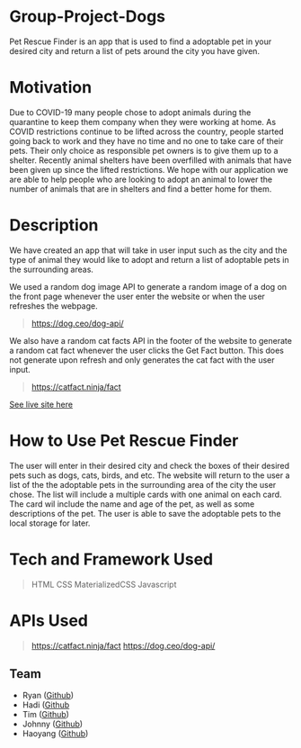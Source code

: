 # Group-Project-Dogs
Pet Rescue Finder is an app that is used to find a adoptable pet in your desired city and return a list of pets around the city you have given.


# Motivation
Due to COVID-19 many people chose to adopt animals during the quarantine to keep them company when they were working at home. As COVID restrictions continue to be lifted across the country, people started going back to work and they have no time and no one to take care of their pets. Their only choice as responsible pet owners is to give them up to a shelter. Recently animal shelters have been overfilled with animals that have been given up since the lifted restrictions. We hope with our application we are able to help people who are looking to adopt an animal to lower the number of animals that are in shelters and find a better home for them.

# Description
We have created an app that will take in user input such as the city and the type of animal they would like to adopt and return a list of adoptable pets in the surrounding areas.

We used a random dog image API to generate a random image of a dog on the front page whenever the user enter the website or when the user refreshes the webpage.
> https://dog.ceo/dog-api/

We also have a random cat facts API in the footer of the website to generate a random cat fact whenever the user clicks the Get Fact button. This does not generate upon refresh and only generates the cat fact with the user input.
> https://catfact.ninja/fact


[See live site here]()

# How to Use Pet Rescue Finder 
The user will enter in their desired city and check the boxes of their desired pets such as dogs, cats, birds, and etc.
The website will return to the user a list of the the adoptable pets in the surrounding area of the city the user chose.
The list will include a multiple cards with one animal on each card.
The card wil include the name and age of the pet, as well as some descriptions of the pet.
The user is able to save the adoptable pets to the local storage for later.


# Tech and Framework Used
> HTML
> CSS
> MaterializedCSS
> Javascript


# APIs Used
> https://catfact.ninja/fact
> https://dog.ceo/dog-api/

## Team
- Ryan ([Github](https://github.com/rytc))
- Hadi ([Github](https://github.com/hadisafari77)
- Tim ([Github](https://github.com/wearehavingfun))
- Johnny ([Github](https://github.com/Shavv97))
- Haoyang ([Github](https://github.com/hvoyvng))
